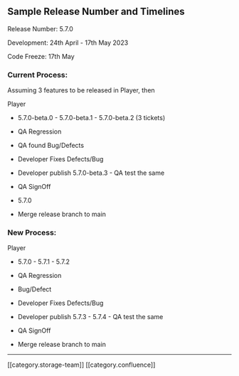 
## Sample Release Number and Timelines
Release Number: 5.7.0  

Development: 24th April - 17th May 2023

Code Freeze: 17th May


### Current Process:
Assuming 3 features to be released in Player, then

Player


* 5.7.0-beta.0 - 5.7.0-beta.1 - 5.7.0-beta.2 (3 tickets)


* QA Regression 


* QA found Bug/Defects


* Developer Fixes Defects/Bug


* Developer publish 5.7.0-beta.3 - QA test the same


* QA SignOff


* 5.7.0


* Merge release branch to main




### New Process:
Player


* 5.7.0 - 5.7.1 - 5.7.2


* QA Regression 


* Bug/Defect


* Developer Fixes Defects/Bug


* Developer publish 5.7.3 - 5.7.4 - QA test the same


* QA SignOff


* Merge release branch to main







*****

[[category.storage-team]] 
[[category.confluence]] 
